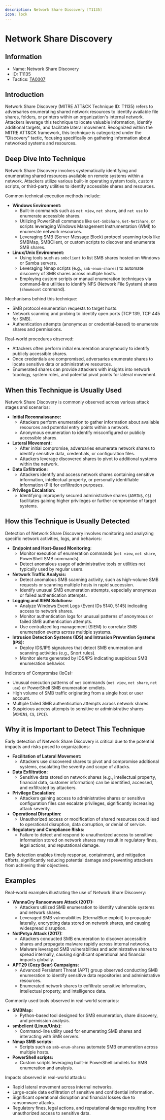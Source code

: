 ```yaml
---
description: Network Share Discovery [T1135]
icon: lock
---
```


# Network Share Discovery

## Information

* Name: Network Share Discovery
* ID: T1135
* Tactics: [TA0007](./)

## Introduction

Network Share Discovery (MITRE ATT\&CK Technique ID: T1135) refers to adversaries enumerating shared network resources to identify available file shares, folders, or printers within an organization's internal network. Attackers leverage this technique to locate valuable information, identify additional targets, and facilitate lateral movement. Recognized within the MITRE ATT\&CK framework, this technique is categorized under the "Discovery" tactic, focusing specifically on gathering information about networked systems and resources.

## Deep Dive Into Technique

Network Share Discovery involves systematically identifying and enumerating shared resources available on remote systems within a network. Attackers utilize various built-in operating system tools, custom scripts, or third-party utilities to identify accessible shares and resources.

Common technical execution methods include:

* **Windows Environment:**
  * Built-in commands such as `net view`, `net share`, and `net use` to enumerate accessible shares.
  * Utilizing PowerShell commands like `Get-SmbShare`, `Get-NetShare`, or scripts leveraging Windows Management Instrumentation (WMI) to enumerate network resources.
  * Leveraging SMB (Server Message Block) protocol scanning tools like SMBMap, SMBClient, or custom scripts to discover and enumerate SMB shares.
* **Linux/Unix Environment:**
  * Using tools such as `smbclient` to list SMB shares hosted on Windows or Samba servers.
  * Leveraging Nmap scripts (e.g., `smb-enum-shares`) to automate discovery of SMB shares across multiple hosts.
  * Employing custom scripts or manual enumeration techniques via command-line utilities to identify NFS (Network File System) shares (`showmount` command).

Mechanisms behind this technique:

* SMB protocol enumeration requests to target hosts.
* Network scanning and probing to identify open ports (TCP 139, TCP 445 for SMB).
* Authentication attempts (anonymous or credential-based) to enumerate shares and permissions.

Real-world procedures observed:

* Attackers often perform initial enumeration anonymously to identify publicly accessible shares.
* Once credentials are compromised, adversaries enumerate shares to locate sensitive data or administrative resources.
* Enumerated shares can provide attackers with insights into network topology, system roles, and potential pivot points for lateral movement.

## When this Technique is Usually Used

Network Share Discovery is commonly observed across various attack stages and scenarios:

* **Initial Reconnaissance:**
  * Attackers perform enumeration to gather information about available resources and potential entry points within a network.
  * Anonymous enumeration to identify misconfigured or publicly accessible shares.
* **Lateral Movement:**
  * After initial compromise, adversaries enumerate network shares to identify sensitive data, credentials, or configuration files.
  * Attackers leverage discovered shares to pivot to additional systems within the network.
* **Data Exfiltration:**
  * Attackers identify and access network shares containing sensitive information, intellectual property, or personally identifiable information (PII) for exfiltration purposes.
* **Privilege Escalation:**
  * Identifying improperly secured administrative shares (`ADMIN$`, `C$`) facilitates gaining higher privileges or further compromise of target systems.

## How this Technique is Usually Detected

Detection of Network Share Discovery involves monitoring and analyzing specific network activities, logs, and behaviors:

* **Endpoint and Host-Based Monitoring:**
  * Monitor execution of enumeration commands (`net view`, `net share`, PowerShell SMB commands).
  * Detect anomalous usage of administrative tools or utilities not typically used by regular users.
* **Network Traffic Analysis:**
  * Detect anomalous SMB scanning activity, such as high-volume SMB requests or scanning multiple hosts in rapid succession.
  * Identify unusual SMB enumeration attempts, especially anonymous or failed authentication attempts.
* **Logging and SIEM Solutions:**
  * Analyze Windows Event Logs (Event IDs 5140, 5145) indicating access to network shares.
  * Monitor authentication logs for unusual patterns of anonymous or failed SMB authentication attempts.
  * Use centralized log management (SIEM) to correlate SMB enumeration events across multiple systems.
* **Intrusion Detection Systems (IDS) and Intrusion Prevention Systems (IPS):**
  * Deploy IDS/IPS signatures that detect SMB enumeration and scanning activities (e.g., Snort rules).
  * Monitor alerts generated by IDS/IPS indicating suspicious SMB enumeration behavior.

Indicators of Compromise (IoCs):

* Unusual execution patterns of `net` commands (`net view`, `net share`, `net use`) or PowerShell SMB enumeration cmdlets.
* High volume of SMB traffic originating from a single host or user account.
* Multiple failed SMB authentication attempts across network shares.
* Suspicious access attempts to sensitive or administrative shares (`ADMIN$`, `C$`, `IPC$`).

## Why it is Important to Detect This Technique

Early detection of Network Share Discovery is critical due to the potential impacts and risks posed to organizations:

* **Facilitation of Lateral Movement:**
  * Attackers use discovered shares to pivot and compromise additional systems, escalating the severity and scope of attacks.
* **Data Exfiltration:**
  * Sensitive data stored on network shares (e.g., intellectual property, financial data, customer information) can be identified, accessed, and exfiltrated by attackers.
* **Privilege Escalation:**
  * Attackers gaining access to administrative shares or sensitive configuration files can escalate privileges, significantly increasing attack severity.
* **Operational Disruption:**
  * Unauthorized access or modification of shared resources could lead to operational disruption, data corruption, or denial of service.
* **Regulatory and Compliance Risks:**
  * Failure to detect and respond to unauthorized access to sensitive information stored on network shares may result in regulatory fines, legal actions, and reputational damage.

Early detection enables timely response, containment, and mitigation efforts, significantly reducing potential damage and preventing attackers from achieving their objectives.

## Examples

Real-world examples illustrating the use of Network Share Discovery:

* **WannaCry Ransomware Attack (2017):**
  * Attackers utilized SMB enumeration to identify vulnerable systems and network shares.
  * Leveraged SMB vulnerabilities (EternalBlue exploit) to propagate laterally, encrypting data stored on network shares, and causing widespread disruption.
* **NotPetya Attack (2017):**
  * Attackers conducted SMB enumeration to discover accessible shares and propagate malware rapidly across internal networks.
  * Malware leveraged SMB vulnerabilities and administrative shares to spread internally, causing significant operational and financial impacts globally.
* **APT29 (Cozy Bear) Campaigns:**
  * Advanced Persistent Threat (APT) group observed conducting SMB enumeration to identify sensitive data repositories and administrative resources.
  * Enumerated network shares to exfiltrate sensitive information, intellectual property, and intelligence data.

Commonly used tools observed in real-world scenarios:

* **SMBMap:**
  * Python-based tool designed for SMB enumeration, share discovery, and permission analysis.
* **smbclient (Linux/Unix):**
  * Command-line utility used for enumerating SMB shares and interacting with SMB servers.
* **Nmap SMB scripts:**
  * Scripts such as `smb-enum-shares` automate SMB enumeration across multiple hosts.
* **PowerShell scripts:**
  * Custom scripts leveraging built-in PowerShell cmdlets for SMB enumeration and analysis.

Impacts observed in real-world attacks:

* Rapid lateral movement across internal networks.
* Large-scale data exfiltration of sensitive and confidential information.
* Significant operational disruption and financial losses due to ransomware attacks.
* Regulatory fines, legal actions, and reputational damage resulting from unauthorized access to sensitive data.

